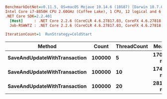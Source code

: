 ``` ini

BenchmarkDotNet=v0.11.5, OS=macOS Mojave 10.14.6 (18G87) [Darwin 18.7.0]
Intel Core i7-8850H CPU 2.60GHz (Coffee Lake), 1 CPU, 12 logical and 6 physical cores
.NET Core SDK=2.2.401
  [Host]     : .NET Core 2.2.6 (CoreCLR 4.6.27817.03, CoreFX 4.6.27818.02), 64bit RyuJIT
  Job-RSWWTZ : .NET Core 2.2.6 (CoreCLR 4.6.27817.03, CoreFX 4.6.27818.02), 64bit RyuJIT

IterationCount=1  RunStrategy=ColdStart  

```
|                       Method |  Count | ThreadCount |     Mean | Error |
|----------------------------- |------- |------------ |---------:|------:|
| **SaveAndUpdateWithTransaction** | **100000** |           **5** | **170.7 ms** |    **NA** |
| **SaveAndUpdateWithTransaction** | **100000** |          **10** | **174.5 ms** |    **NA** |
| **SaveAndUpdateWithTransaction** | **100000** |          **20** | **281.7 ms** |    **NA** |
